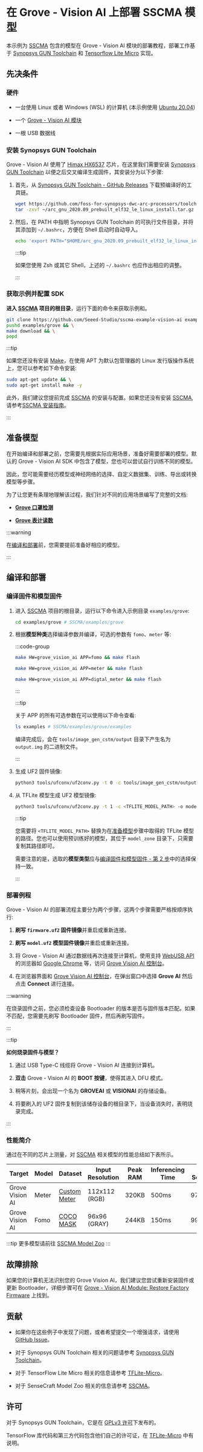 # 在 Grove - Vision AI 上部署 SSCMA 模型

本示例为 [SSCMA](https://github.com/Seeed-Studio/ModelAssistant) 包含的模型在 Grove - Vision AI 模块的部署教程，部署工作基于 [Synopsys GUN Toolchain](https://github.com/foss-for-synopsys-dwc-arc-processors/toolchain) 和 [Tensorflow Lite Micro](https://github.com/tensorflow/tflite-micro) 实现。

## 先决条件

### 硬件

- 一台使用 Linux 或者 Windows (WSL) 的计算机 (本示例使用 [Ubuntu 20.04](https://releases.ubuntu.com/focal/))

- 一个 [Grove - Vision AI 模块](https://www.seeedstudio.com/Grove-Vision-AI-Module-p-5457.html)

- 一根 USB 数据线

### 安装 Synopsys GUN Toolchain

Grove - Vision AI 使用了 [Himax HX6537](https://www.himax.com.tw/zh/products/intelligent-sensing/always-on-smart-sensing/) 芯片，在这里我们需要安装 [Synopsys GUN Toolchain](https://github.com/foss-for-synopsys-dwc-arc-processors/toolchain) 以便之后交叉编译生成固件，其安装分为以下步骤:

1. 首先，从 [Synopsys GUN Toolchain - GitHub Releases](https://github.com/foss-for-synopsys-dwc-arc-processors/toolchain/releases/) 下载预编译好的工具链。

   ```sh
   wget https://github.com/foss-for-synopsys-dwc-arc-processors/toolchain/releases/download/arc-2020.09-release/arc_gnu_2020.09_prebuilt_elf32_le_linux_install.tar.gz -P ~/ && \
   tar -zxvf ~/arc_gnu_2020.09_prebuilt_elf32_le_linux_install.tar.gz --directory ~/
   ```

2. 然后，在 PATH 中指明 Synopsys GUN Toolchain 的可执行文件目录，并将其添加到 `~/.bashrc`，方便在 Shell 启动时自动导入。

   ```sh
   echo 'export PATH="$HOME/arc_gnu_2020.09_prebuilt_elf32_le_linux_install/bin:$PATH" # Synopsys GUN Toolchain' >> ~/.bashrc
   ```

   :::tip

   如果您使用 Zsh 或其它 Shell，上述的 `~/.bashrc` 也应作出相应的调整。

   :::

### 获取示例并配置 SDK

**进入 [SSCMA](https://github.com/Seeed-Studio/ModelAssistant) 项目的根目录**，运行下面的命令来获取示例和。

```sh
git clone https://github.com/Seeed-Studio/sscma-example-vision-ai examples/grove && \
pushd examples/grove && \
make download && \
popd
```

:::tip

如果您还没有安装 [Make](https://www.gnu.org/software/make/)，在使用 APT 为默认包管理器的 Linux 发行版操作系统上，您可以参考如下命令安装:

```sh
sudo apt-get update && \
sudo apt-get install make -y
```

此外，我们建议您提前完成 [SSCMA](https://github.com/Seeed-Studio/ModelAssistant) 的安装与配置。如果您还没有安装 [SSCMA](https://github.com/Seeed-Studio/ModelAssistant), 请参考[SSCMA 安装指南](../../introduction/installation)。

:::

## 准备模型

在开始编译和部署之前，您需要先根据实际应用场景，准备好需要部署的模型。默认的 Grove - Vision AI SDK 中包含了模型，您也可以尝试自行训练不同的模型。

因此，您可能需要经历模型或神经网络的选择、自定义数据集、训练、导出或转换模型等步骤。

为了让您更有条理地理解该过程，我们针对不同的应用场景编写了完整的文档:

- [**Grove 口罩检测**](./mask_detection)

- [**Grove 表计读数**](./meter_reader)

:::warning

在[编译和部署](#%E7%BC%96%E8%AF%91%E5%92%8C%E9%83%A8%E7%BD%B2)前，您需要提前准备好相应的模型。

:::

## 编译和部署

### 编译固件和模型固件

1. 进入 [SSCMA](https://github.com/Seeed-Studio/ModelAssistant)  项目的根目录，运行以下命令进入示例目录 `examples/grove`:

   ```sh
   cd examples/grove # SSCMA/examples/grove
   ```

2. 根据**模型种类**选择编译参数并编译，可选的参数有 `fomo`、`meter` 等:

   :::code-group

   ```sh [fomo]
   make HW=grove_vision_ai APP=fomo && make flash
   ```

   ```sh [meter]
   make HW=grove_vision_ai APP=meter && make flash
   ```

   ```sh [digtal meter]
   make HW=grove_vision_ai APP=digtal_meter && make flash
   ```

   :::

   :::tip

   关于 APP 的所有可选参数在可以使用以下命令查看:

   ```sh
   ls examples # SSCMA/examples/grove/examples
   ```

   编译完成后，会在 `tools/image_gen_cstm/output` 目录下产生名为 `output.img` 的二进制文件。

   :::

3. 生成 UF2 固件镜像:

   ```sh
   python3 tools/ufconv/uf2conv.py -t 0 -c tools/image_gen_cstm/output/output.img -o firmware.uf2
   ```

4. 从 TFLite 模型生成 UF2 模型镜像:

   ```sh
   python3 tools/ufconv/uf2conv.py -t 1 -c <TFLITE_MODEL_PATH> -o model.uf2
   ```

   :::tip

   您需要将 `<TFLITE_MODEL_PATH>` 替换为在[准备模型](#%E5%87%86%E5%A4%87%E6%A8%A1%E5%9E%8B)步骤中取得的 TFLite 模型的路径。您也可以使用预训练好的模型，其位于 `model_zone` 目录下，只需要复制其路径即可。

   需要注意的是，选取的**模型类型**应与[编译固件和模型固件 - 第 2 步](#%E7%BC%96%E8%AF%91%E5%9B%BA%E4%BB%B6%E5%92%8C%E6%A8%A1%E5%9E%8B%E5%9B%BA%E4%BB%B6)中的选择保持一致。

   :::

### 部署例程

Grove - Vision AI 的部署流程主要分为两个步骤，这两个步骤需要严格按顺序执行:

1. **刷写 `firmware.uf2` 固件镜像**并重启或重新连接。

2. **刷写 `model.uf2` 模型固件镜像**并重启或重新连接。

3. 将 Grove - Vision AI 通过数据线再次连接至计算机，使用支持 [WebUSB API](https://developer.mozilla.org/en-US/docs/Web/API/WebUSB_API) 的浏览器如 [Google Chrome](https://www.google.com/chrome/) 等，访问 [Grove Vision AI 控制台](https://files.seeedstudio.com/grove_ai_vision/index.html)。

4. 在浏览器界面和 [Grove Vision AI 控制台](https://files.seeedstudio.com/grove_ai_vision/index.html)，在弹出窗口中选择 **Grove AI** 然后点击 **Connect** 进行连接。

:::warning

在烧录固件之前，您必须检查设备 Bootloader 的版本是否与固件版本匹配。如果不匹配，您需要先刷写 Bootloader 固件，然后再刷写固件。

:::

:::tip

**如何烧录固件与模型？**

1. 通过 USB Type-C 线缆将 Grove - Vision AI 连接到计算机。

2. **双击** Grove - Vision AI 的 **BOOT 按键**，使得其进入 DFU 模式。

3. 稍等片刻，会出现一个名为 **GROVEAI** 或 **VISIONAI** 的存储设备。

4. 将要刷入的 UF2 固件复制到该储存设备的根目录下，当设备消失时，表明烧录完成。

:::

### 性能简介

通过在不同的芯片上测量，对 [SSCMA](https://github.com/Seeed-Studio/ModelAssistant) 相关模型的性能总结如下表所示。

| Target | Model | Dataset | Input Resolution | Peak RAM | Inferencing Time | F1 Score | Link |
|--|--|--|--|--|--|--|--|
| Grove Vision AI | Meter | [Custom Meter](https://files.seeedstudio.com/sscma/datasets/meter.zip) | 112x112 (RGB) | 320KB | 500ms | 97% | [pfld_meter_int8.tflite](https://github.com/Seeed-Studio/ModelAssistant/releases/tag/model_zoo) |
| Grove Vision AI | Fomo | [COCO MASK](https://files.seeedstudio.com/sscma/datasets/coco_mask.zip) | 96x96 (GRAY) | 244KB | 150ms | 99.5% | [fomo_mask_int8.tflite](https://github.com/Seeed-Studio/ModelAssistant/releases/tag/model_zoo) |

:::tip
更多模型请前往 [SSCMA Model Zoo](https://github.com/Seeed-Studio/sscma-model-zoo)
:::

## 故障排除

如果您的计算机无法识别您的 Grove Vision AI，我们建议您尝试重新安装固件或更新 Bootloader，详细步骤可在 [Grove - Vision AI Module: Restore Factory Firmware](https://wiki.seeedstudio.com/Grove-Vision-AI-Module/#restore-factory-firmware) 上找到。

## 贡献

- 如果你在这些例子中发现了问题，或者希望提交一个增强请求，请使用 [GitHub Issue](https://github.com/Seeed-Studio/ModelAssistant)。

- 对于 Synopsys GUN Toolchain 相关的问题请参考 [Synopsys GUN Toolchain](https://github.com/foss-for-synopsys-dwc-arc-processors/toolchain)。

- 对于 TensorFlow Lite Micro 相关的信息请参考 [TFLite-Micro](https://github.com/tensorflow/tflite-micro)。

- 对于 SenseCraft Model Zoo 相关的信息请参考 [SSCMA](https://github.com/Seeed-Studio/ModelAssistant)。

## 许可

对于 Synopsys GUN Toolchain，它是在 [GPLv3 许可](https://github.com/foss-for-synopsys-dwc-arc-processors/toolchain/blob/arc-releases/COPYING)下发布的。

TensorFlow 库代码和第三方代码包含他们自己的许可证，在 [TFLite-Micro](https://github.com/tensorflow/tflite-micro) 中有说明。
